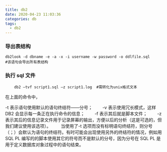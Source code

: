 ```yaml
---
title: db2
date: 2020-04-23 11:03:36
categories: db
tags:
  - db2
---
```


### 导出表结构

```shell
db2look -d dbname -e -a -x -i username -w password -o ddlfile.sql
#该语句会导出所有表结构
```

### 执行 sql 文件

```shell
    db2 –tvf script1.sql –z script1.log  #需转化为unix格式文本
```

在上面的命令中，

-t 表示语句使用默认的语句终结符——分号；
　　-v 表示使用冗长模式，这样 DB2 会显示每一条正在执行命令的信息；
　　-f 表示其后就是脚本文件；
　　-z 表示其后的信息记录文件用于记录屏幕的输出，方便以后的分析（这是可选的，但我们建议使用该选项）。
　　当使用了-t 选项而没有标明语句终结符，则分号（；）会默认为语句的终结符。有时可能会出现使用另外的终结符的情况，例如用 SQL PL 编写的的脚本使用其它的符号而不是默认的分号，因为分号在 SQL PL 是用于定义数据库对象过程中的语句结束。
